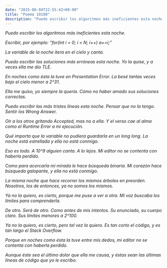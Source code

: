 ```yaml
---
date: "2015-08-04T22:55:42+00:00"
title: "Poema 10100"
description: "Puedo escribir los algoritmos más ineficientes esta noche."
---
```


*Puedo escribir los algoritmos más ineficientes esta noche.*

*Escribir, por ejemplo: “for(int i = 0; i &lt; N; i++) a+=i;”*

*La variable de la noche itera en el cielo y canta.*

*Puedo escribir las soluciones más erróneas esta noche.*
*Yo la quise, y a veces ella me dio TLE.*

*En noches como ésta la tuve en Presentation Error.*
*La besé tantas veces bajo el cielo menor a 2^31.*

*Ella me quiso, yo siempre la quería.*
*Cómo no haber amado sus soluciones correctas.*

*Puedo escribir las más tristes líneas esta noche.*
*Pensar que no la tengo. Sentir los Wrong Answer.*

*Oír a los otros gritando Accepted, mas no a ella.*
*Y el verso cae al alma como el Runtime Error a mi ejecución.*

*Qué importa que la variable no pudiera guardarla en un long long.*
*La noche está estrellada y ella no está conmigo.*

*Eso es todo. A 10^9 alguien canta. A lo lejos.*
*Mi editor no se contenta con haberla perdido.*

*Como para acercarla mi mirada le hace búsqueda binaria.*
*Mi corazón hace búsqueda galopante, y ella no está conmigo.*

*La misma noche que hace recorrer los mismos*
*árboles en preorden.*
*Nosotros, los de entonces, ya no somos los mismos.*

*Ya no la quiero, es cierto, porque me puse a ver a otra.*
*Mi voz buscaba los límites para comprenderla.*

*De otro. Será de otro. Como antes de mis intentos.*
*Su enunciado, su cuerpo claro. Sus límites menores a 2^100.*

*Ya no la quiero, es cierto, pero tal vez la quiero.*
*Es tan corto el código, y es tan largo el Stack Overflow.*

*Porque en noches como ésta la tuve entre mis*
*dedos,*
*mi editor no se contenta con haberla perdido.*

*Aunque éste sea el último dolor que ella me causa,*
*y éstas sean las últimas líneas de código que yo le escribo.*
